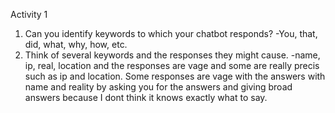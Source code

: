 Activity 1
1. Can you identify keywords to which your chatbot responds?
-You, that, did, what, why, how, etc.
2. Think of several keywords and the responses they might cause.
-name, ip, real, location and the responses are vage and some are really precis such as ip and location. Some responses are vage with the answers with name and reality by asking you for the answers and giving broad answers because I dont think it knows exactly what to say.


